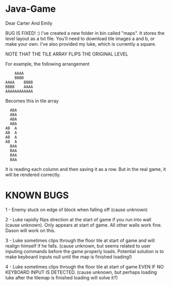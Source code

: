# Java-Game
Dear Carter And Emily

BUG IS FIXED! :)
I've created a new folder in bin called "maps".
It stores the level layout as a txt file.
You'll need to download tile images a and b, or make your own.
I've also provided my luke, which is currently a square.

NOTE THAT THE TILE ARRAY FLIPS THE ORIGINAL LEVEL

For example, the following arrangement

        AAAA    
        BBBB    
    AAAA    BBBB
    BBBB    AAAA
    AAAAAAAAAAAA

Becomes this in tile array

      ABA
      ABA
      ABA
      ABA
    AB  A
    AB  A
    AB  A
    AB  A
      BAA
      BAA
      BAA
      BAA
  
It is reading each column and then saving it as a row.
But in the real game, it will be rendered correctly.

# KNOWN BUGS
1 - Enemy stuck on edge of block when falling off (cause unknown)

2 - Luke rapidly flips direction at the start of game if you run into wall (cause unknown). Only appears at start of game. All other walls work fine. Dason will work on this.

3 - Luke sometimes clips through the floor tile at start of game and will realign himself if he falls. (cause unknown, but seems related to user inputing commands before the game properly loads. Potential solution is to make keyboard inputs null until the map is finished loading!)

4 - Luke sometimes clips through the floor tile at start of game EVEN IF NO KEYBOARD INPUT IS DETECTED. (cause unknown, but perhaps loading luke after the tilemap is finished loading will solve it?)

